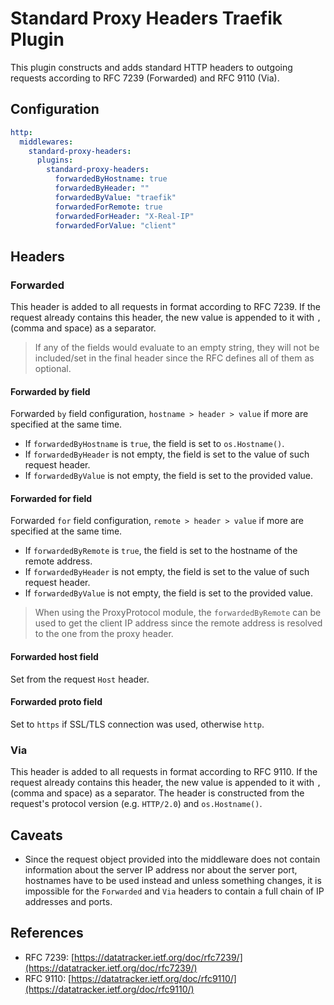 # Standard Proxy Headers Traefik Plugin

This plugin constructs and adds standard HTTP headers to outgoing requests according to RFC 7239 (Forwarded) and RFC 9110 (Via).

## Configuration

```yaml
http:
  middlewares:
    standard-proxy-headers:
      plugins:
        standard-proxy-headers:
          forwardedByHostname: true
          forwardedByHeader: ""
          forwardedByValue: "traefik"
          forwardedForRemote: true
          forwardedForHeader: "X-Real-IP"
          forwardedForValue: "client"
```

## Headers

### Forwarded

This header is added to all requests in format according to RFC 7239.
If the request already contains this header, the new value is appended to it with `, ` (comma and space) as a separator.

> If any of the fields would evaluate to an empty string, they will not be included/set in the final header since the
> RFC defines all of them as optional.

#### Forwarded by field

Forwarded `by` field configuration, `hostname > header > value` if more are specified at the same time.

- If `forwardedByHostname` is `true`, the field is set to `os.Hostname()`.
- If `forwardedByHeader` is not empty, the field is set to the value of such request header.
- If `forwardedByValue` is not empty, the field is set to the provided value.

#### Forwarded for field

Forwarded `for` field configuration, `remote > header > value` if more are specified at the same time.

- If `forwardedByRemote` is `true`, the field is set to the hostname of the remote address.
- If `forwardedByHeader` is not empty, the field is set to the value of such request header.
- If `forwardedByValue` is not empty, the field is set to the provided value.

> When using the ProxyProtocol module, the `forwardedByRemote` can be used to get the client IP address since the remote
> address is resolved to the one from the proxy header.

#### Forwarded host field

Set from the request `Host` header.

#### Forwarded proto field

Set to `https` if SSL/TLS connection was used, otherwise `http`.

### Via

This header is added to all requests in format according to RFC 9110.
If the request already contains this header, the new value is appended to it with `, ` (comma and space) as a separator.
The header is constructed from the request's protocol version (e.g. `HTTP/2.0`) and `os.Hostname()`.

## Caveats

- Since the request object provided into the middleware does not contain information about the server IP address nor
  about the server port, hostnames have to be used instead and unless something changes, it is impossible for the 
  `Forwarded` and `Via` headers to contain a full chain of IP addresses and ports.

## References

- RFC 7239: [https://datatracker.ietf.org/doc/rfc7239/](https://datatracker.ietf.org/doc/rfc7239/)
- RFC 9110: [https://datatracker.ietf.org/doc/rfc9110/](https://datatracker.ietf.org/doc/rfc9110/)
